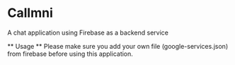 # Callmni
A chat application using Firebase as a backend service

** Usage **
Please make sure you add your own file (google-services.json) from firebase before using this application.

